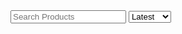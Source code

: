 <!--
Title: Contact us
Scripts: 
- https://www.e-junkie.com/e-junkie-shop-script.js
Javascript: var ej = new EJ_Shop({client_id:328984, pinned:['pntbtr', '1556556', '1564515']});
-->

<div class="container">
	<input class="input" type="text" placeholder="Search Products" id="ej_search_handler">
	<select id="ej_sort_handler">
		<option value="Latest">Latest</option>
		<option value="Popular">Popular</option>
	</select>
	<div id="app_container"></div>
</div>
<div id="listing_template" hidden>
	<div class="row" id="{identifier}" style="{style}">
	 	<div class="one-full column">
    		{form}
    		<div style="float: left; max-width: 40%;"> 
    			<p><strong><a>{title}</a></strong><br/>{tagline}</p>
    			<img src="{thumbnail}" alt="{title}" title="{title}" style="max-width: 200px">
    		</div>
    		<div style="float: right; max-width: 60%;"> 
				<quote>{description}</quote>
				<p>{details}</p>
				{options_template}
    			<p>₹{price}</p>
    			<a href="{link}" target="{link_target}" class="{link_class}" onclick="{onclick}">Add To Cart</a>
    		</div>    
    		{/form}
  		</div>
	</div>
</div>
<div id="dropdown_template" hidden>
	<label class="label">{label}</label>
	{hidden}
	<select name="{name}" style="max-width: 250px">{options}</select>
</div>
<div id="text_template" hidden>
	<label class="label">{label}</label>
	{hidden}
</div>
